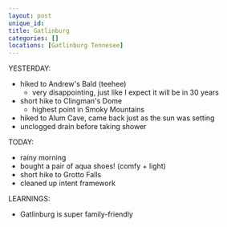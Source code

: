 ```yaml
---
layout: post
unique_id: 
title: Gatlinburg
categories: []
locations: [Gatlinburg Tennesee]
---
```


YESTERDAY:
* hiked to Andrew's Bald (teehee)
  * very disappointing, just like I expect it will be in 30 years
* short hike to Clingman's Dome
  * highest point in Smoky Mountains
* hiked to Alum Cave, came back just as the sun was setting
* unclogged drain before taking shower

TODAY:
* rainy morning
* bought a pair of aqua shoes! (comfy + light)
* short hike to Grotto Falls
* cleaned up intent framework

LEARNINGS:
* Gatlinburg is super family-friendly
